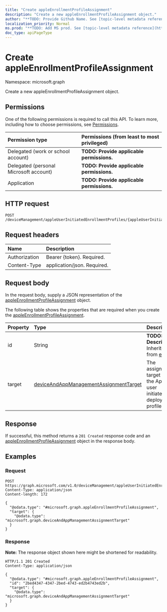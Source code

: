 ```yaml
---
title: "Create appleEnrollmentProfileAssignment"
description: "Create a new appleEnrollmentProfileAssignment object."
author: "**TODO: Provide Github Name. See [topic-level metadata reference](https://msgo.azurewebsites.net/add/document/guidelines/metadata.html#topic-level-metadata)**"
localization_priority: Normal
ms.prod: "**TODO: Add MS prod. See [topic-level metadata reference](https://msgo.azurewebsites.net/add/document/guidelines/metadata.html#topic-level-metadata)**"
doc_type: apiPageType
---
```


# Create appleEnrollmentProfileAssignment
Namespace: microsoft.graph



Create a new appleEnrollmentProfileAssignment object.

## Permissions
One of the following permissions is required to call this API. To learn more, including how to choose permissions, see [Permissions](/graph/permissions-reference).

|Permission type|Permissions (from least to most privileged)|
|:---|:---|
|Delegated (work or school account)|**TODO: Provide applicable permissions.**|
|Delegated (personal Microsoft account)|**TODO: Provide applicable permissions.**|
|Application|**TODO: Provide applicable permissions.**|

## HTTP request

<!-- {
  "blockType": "ignored"
}
-->
``` http
POST /deviceManagement/appleUserInitiatedEnrollmentProfiles/{appleUserInitiatedEnrollmentProfileId}/assignments
```

## Request headers
|Name|Description|
|:---|:---|
|Authorization|Bearer {token}. Required.|
|Content-Type|application/json. Required.|

## Request body
In the request body, supply a JSON representation of the [appleEnrollmentProfileAssignment](../resources/appleenrollmentprofileassignment.md) object.

The following table shows the properties that are required when you create the [appleEnrollmentProfileAssignment](../resources/appleenrollmentprofileassignment.md).

|Property|Type|Description|
|:---|:---|:---|
|id|String|**TODO: Add Description** Inherited from [entity](../resources/entity.md)|
|target|[deviceAndAppManagementAssignmentTarget](../resources/deviceandappmanagementassignmenttarget.md)|The assignment target for the Apple user initiated deployment profile.|



## Response

If successful, this method returns a `201 Created` response code and an [appleEnrollmentProfileAssignment](../resources/appleenrollmentprofileassignment.md) object in the response body.

## Examples

### Request
<!-- {
  "blockType": "request",
  "name": "create_appleenrollmentprofileassignment_from_"
}
-->
``` http
POST https://graph.microsoft.com/v1.0/deviceManagement/appleUserInitiatedEnrollmentProfiles/{appleUserInitiatedEnrollmentProfileId}/assignments
Content-Type: application/json
Content-length: 172

{
  "@odata.type": "#microsoft.graph.appleEnrollmentProfileAssignment",
  "target": {
    "@odata.type": "microsoft.graph.deviceAndAppManagementAssignmentTarget"
  }
}
```


### Response
**Note:** The response object shown here might be shortened for readability.
<!-- {
  "blockType": "response",
  "truncated": true,
  "@odata.type": "microsoft.graph.appleEnrollmentProfileAssignment"
}
-->
``` http
HTTP/1.1 201 Created
Content-Type: application/json

{
  "@odata.type": "#microsoft.graph.appleEnrollmentProfileAssignment",
  "id": "2bed4347-4347-2bed-4743-ed2b4743ed2b",
  "target": {
    "@odata.type": "microsoft.graph.deviceAndAppManagementAssignmentTarget"
  }
}
```

